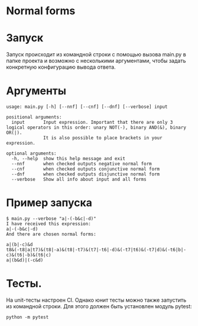 # Normal forms

# Запуск
Запуск происходит из командной строки с помощью вызова main.py в папке проекта и возможно с несколькими аргументами, чтобы задать конкретную конфигурацию вывода ответа.

# Аргументы

```
usage: main.py [-h] [--nnf] [--cnf] [--dnf] [--verbose] input

positional arguments:
  input       Input expression. Important that there are only 3 logical operators in this order: unary NOT(-), binary AND(&), binary OR(|). 
              It is also possible to place brackets in your expression.

optional arguments:
  -h, --help  show this help message and exit
  --nnf       when checked outputs negative normal form
  --cnf       when checked outputs conjunctive normal form
  --dnf       when checked outputs disjunctive normal form
  --verbose   Show all info about input and all forms
```

# Пример запуска

```
$ main.py --verbose "a|-(-b&c|-d)"
I have received this expression:
a|-(-b&c|-d)
And there are chosen normal forms:

a|(b|-c)&d
t8&(-t8|a|t7)&(t8|-a)&(t8|-t7)&(t7|-t6|-d)&(-t7|t6)&(-t7|d)&(-t6|b|-c)&(t6|-b)&(t6|c)
a|(b&d)|(-c&d)

```

# Тесты.

На unit-тесты настроен CI. Однако юнит тесты можно также запустить из командной строки. Для этого должен быть установлен модуль pytest:
```
python -m pytest
```
